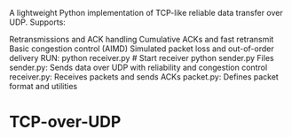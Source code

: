 A lightweight Python implementation of TCP-like reliable data transfer over UDP. Supports:

Retransmissions and ACK handling
Cumulative ACKs and fast retransmit
Basic congestion control (AIMD)
Simulated packet loss and out-of-order delivery
RUN:
python receiver.py  # Start receiver
python sender.py 
Files
sender.py: Sends data over UDP with reliability and congestion control
receiver.py: Receives packets and sends ACKs
packet.py: Defines packet format and utilities


# TCP-over-UDP
